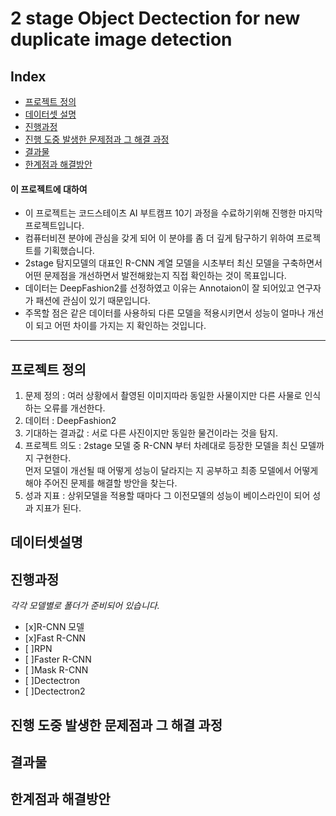 # 2 stage Object Dectection for new duplicate image detection

## Index
  - [프로젝트 정의](#프로젝트정의) 
  - [데이터셋 설명](#데이터셋설명)
  - [진행과정](#진행과정)
  - [진행 도중 발생한 문제점과 그 해결 과정](#진행도중발생한문제점과그해결과정)
  - [결과물](#결과물)
  - [한계점과 해결방안](#한계점과해결방안)


#### 이 프로젝트에 대하여
<!--Wirte one paragraph of project description -->  
 - 이 프로젝트는 코드스테이츠 AI 부트캠프 10기 과정을 수료하기위해 진행한 마지막 프로젝트입니다.
 - 컴퓨터비젼 분야에 관심을 갖게 되어 이 분야를 좀 더 깊게 탐구하기 위하여 프로젝트를 기획했습니다.
 - 2stage 탐지모델의 대표인 R-CNN 계열 모델을 시초부터 최신 모델을 구축하면서 어떤 문제점을 개선하면서 발전해왔는지 직접 확인하는 것이 목표입니다.
 - 데이터는 DeepFashion2를 선정하였고 이유는 Annotaion이 잘 되어있고 연구자가 패션에 관심이 있기 때문입니다.
 - 주목할 점은 같은 데이터를 사용하되 다른 모델을 적용시키면서 성능이 얼마나 개선이 되고 어떤 차이를 가지는 지 확인하는 것입니다. 

*****

## 프로젝트 정의 
1. 문제 정의 : 여러 상황에서 촬영된 이미지따라 동일한 사물이지만 다른 사물로 인식하는 오류를 개선한다. 
2. 데이터 : DeepFashion2
3. 기대하는 결과값 : 서로 다른 사진이지만 동일한 물건이라는 것을 탐지.
4. 프로젝트 의도 : 2stage 모델 중 R-CNN 부터 차례대로 등장한 모델을 최신 모델까지 구현한다. </br> 
   먼저 모델이 개선될 때 어떻게 성능이 달라지는 지 공부하고 최종 모델에서 어떻게 해야 주어진 문제를 해결할 방안을 찾는다.
5. 성과 지표 : 상위모델을 적용할 때마다 그 이전모델의 성능이 베이스라인이 되어 성과 지표가 된다.


## 데이터셋설명 


## 진행과정
*각각 모델별로 폴더가 준비되어 있습니다.*
- [x]R-CNN 모델
- [x]Fast R-CNN
- [  ]RPN
- [  ]Faster R-CNN
- [  ]Mask R-CNN
- [  ]Dectectron
- [  ]Dectectron2

## 진행 도중 발생한 문제점과 그 해결 과정

## 결과물

## 한계점과 해결방안
